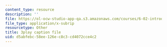 ```yaml
---
content_type: resource
description: ''
file: https://ol-ocw-studio-app-qa.s3.amazonaws.com/courses/6-02-introduction-to-eecs-ii-digital-communication-systems-fall-2012/d5abfebc58ee126ec8c3cd4072cce4c2_JJdzY3OTzEg.srt
file_type: application/x-subrip
resourcetype: Other
title: 3play caption file
uid: d5abfebc-58ee-126e-c8c3-cd4072cce4c2
---
```

